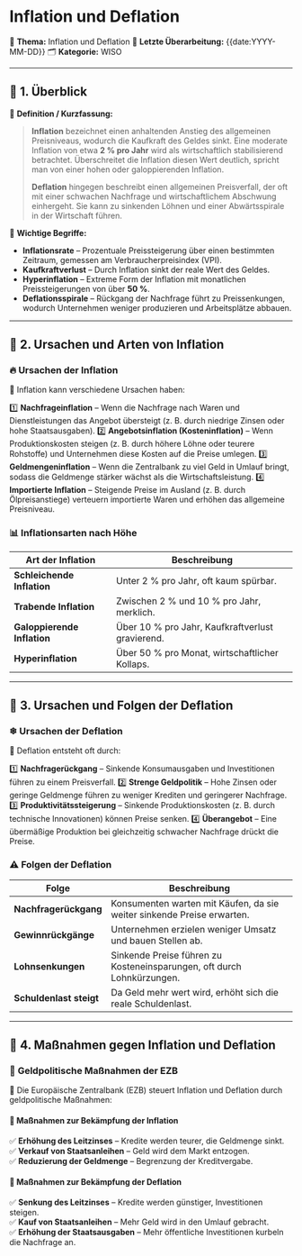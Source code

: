 # Inflation und Deflation
📌 **Thema:** Inflation und Deflation 
📅 **Letzte Überarbeitung:** {{date:YYYY-MM-DD}} 
🗂 **Kategorie:** WISO

---

## 🔹 1. Überblick

📖 **Definition / Kurzfassung:**

> **Inflation** bezeichnet einen anhaltenden Anstieg des allgemeinen Preisniveaus, wodurch die Kaufkraft des Geldes sinkt. Eine moderate Inflation von etwa **2 % pro Jahr** wird als wirtschaftlich stabilisierend betrachtet. Überschreitet die Inflation diesen Wert deutlich, spricht man von einer hohen oder galoppierenden Inflation.
> 
> **Deflation** hingegen beschreibt einen allgemeinen Preisverfall, der oft mit einer schwachen Nachfrage und wirtschaftlichem Abschwung einhergeht. Sie kann zu sinkenden Löhnen und einer Abwärtsspirale in der Wirtschaft führen.

🔑 **Wichtige Begriffe:**

- **Inflationsrate** – Prozentuale Preissteigerung über einen bestimmten Zeitraum, gemessen am Verbraucherpreisindex (VPI).
- **Kaufkraftverlust** – Durch Inflation sinkt der reale Wert des Geldes.
- **Hyperinflation** – Extreme Form der Inflation mit monatlichen Preissteigerungen von über **50 %**.
- **Deflationsspirale** – Rückgang der Nachfrage führt zu Preissenkungen, wodurch Unternehmen weniger produzieren und Arbeitsplätze abbauen.

---

## 🔹 2. Ursachen und Arten von Inflation

### 🔥 **Ursachen der Inflation**

📌 Inflation kann verschiedene Ursachen haben:

1️⃣ **Nachfrageinflation** – Wenn die Nachfrage nach Waren und Dienstleistungen das Angebot übersteigt (z. B. durch niedrige Zinsen oder hohe Staatsausgaben). 
2️⃣ **Angebotsinflation (Kosteninflation)** – Wenn Produktionskosten steigen (z. B. durch höhere Löhne oder teurere Rohstoffe) und Unternehmen diese Kosten auf die Preise umlegen. 
3️⃣ **Geldmengeninflation** – Wenn die Zentralbank zu viel Geld in Umlauf bringt, sodass die Geldmenge stärker wächst als die Wirtschaftsleistung. 
4️⃣ **Importierte Inflation** – Steigende Preise im Ausland (z. B. durch Ölpreisanstiege) verteuern importierte Waren und erhöhen das allgemeine Preisniveau.

### 📊 **Inflationsarten nach Höhe**

|Art der Inflation|Beschreibung|
|---|---|
|**Schleichende Inflation**|Unter 2 % pro Jahr, oft kaum spürbar.|
|**Trabende Inflation**|Zwischen 2 % und 10 % pro Jahr, merklich.|
|**Galoppierende Inflation**|Über 10 % pro Jahr, Kaufkraftverlust gravierend.|
|**Hyperinflation**|Über 50 % pro Monat, wirtschaftlicher Kollaps.|

---

## 🔹 3. Ursachen und Folgen der Deflation

### ❄ **Ursachen der Deflation**

📌 Deflation entsteht oft durch:

1️⃣ **Nachfragerückgang** – Sinkende Konsumausgaben und Investitionen führen zu einem Preisverfall. 
2️⃣ **Strenge Geldpolitik** – Hohe Zinsen oder geringe Geldmenge führen zu weniger Krediten und geringerer Nachfrage. 
3️⃣ **Produktivitätssteigerung** – Sinkende Produktionskosten (z. B. durch technische Innovationen) können Preise senken. 
4️⃣ **Überangebot** – Eine übermäßige Produktion bei gleichzeitig schwacher Nachfrage drückt die Preise.

### ⚠ **Folgen der Deflation**

|Folge|Beschreibung|
|---|---|
|**Nachfragerückgang**|Konsumenten warten mit Käufen, da sie weiter sinkende Preise erwarten.|
|**Gewinnrückgänge**|Unternehmen erzielen weniger Umsatz und bauen Stellen ab.|
|**Lohnsenkungen**|Sinkende Preise führen zu Kosteneinsparungen, oft durch Lohnkürzungen.|
|**Schuldenlast steigt**|Da Geld mehr wert wird, erhöht sich die reale Schuldenlast.|

---

## 🔹 4. Maßnahmen gegen Inflation und Deflation

### 🏦 **Geldpolitische Maßnahmen der EZB**

📌 Die Europäische Zentralbank (EZB) steuert Inflation und Deflation durch geldpolitische Maßnahmen:

#### 🔺 **Maßnahmen zur Bekämpfung der Inflation**

✅ **Erhöhung des Leitzinses** – Kredite werden teurer, die Geldmenge sinkt.  
✅ **Verkauf von Staatsanleihen** – Geld wird dem Markt entzogen.  
✅ **Reduzierung der Geldmenge** – Begrenzung der Kreditvergabe.

#### 🔻 **Maßnahmen zur Bekämpfung der Deflation**

✅ **Senkung des Leitzinses** – Kredite werden günstiger, Investitionen steigen.  
✅ **Kauf von Staatsanleihen** – Mehr Geld wird in den Umlauf gebracht.  
✅ **Erhöhung der Staatsausgaben** – Mehr öffentliche Investitionen kurbeln die Nachfrage an.